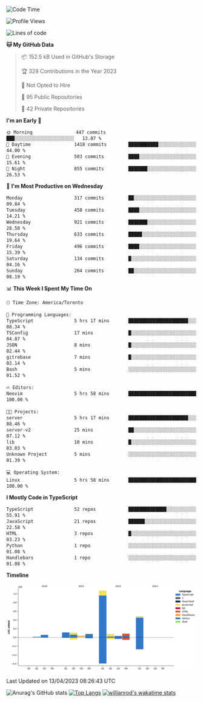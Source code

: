 <!--START_SECTION:waka-->
![Code Time](http://img.shields.io/badge/Code%20Time-322%20hrs%209%20mins-blue)

![Profile Views](http://img.shields.io/badge/Profile%20Views-1-blue)

![Lines of code](https://img.shields.io/badge/From%20Hello%20World%20I%27ve%20Written-2.1%20million%20lines%20of%20code-blue)

**🐱 My GitHub Data** 

> 📦 152.5 kB Used in GitHub's Storage 
 > 
> 🏆 328 Contributions in the Year 2023
 > 
> 🚫 Not Opted to Hire
 > 
> 📜 95 Public Repositories 
 > 
> 🔑 42 Private Repositories 
 > 
**I'm an Early 🐤** 

```text
🌞 Morning                447 commits         ███░░░░░░░░░░░░░░░░░░░░░░   13.87 % 
🌆 Daytime                1418 commits        ███████████░░░░░░░░░░░░░░   44.00 % 
🌃 Evening                503 commits         ████░░░░░░░░░░░░░░░░░░░░░   15.61 % 
🌙 Night                  855 commits         ███████░░░░░░░░░░░░░░░░░░   26.53 % 
```
📅 **I'm Most Productive on Wednesday** 

```text
Monday                   317 commits         ██░░░░░░░░░░░░░░░░░░░░░░░   09.84 % 
Tuesday                  458 commits         ████░░░░░░░░░░░░░░░░░░░░░   14.21 % 
Wednesday                921 commits         ███████░░░░░░░░░░░░░░░░░░   28.58 % 
Thursday                 633 commits         █████░░░░░░░░░░░░░░░░░░░░   19.64 % 
Friday                   496 commits         ████░░░░░░░░░░░░░░░░░░░░░   15.39 % 
Saturday                 134 commits         █░░░░░░░░░░░░░░░░░░░░░░░░   04.16 % 
Sunday                   264 commits         ██░░░░░░░░░░░░░░░░░░░░░░░   08.19 % 
```


📊 **This Week I Spent My Time On** 

```text
🕑︎ Time Zone: America/Toronto

💬 Programming Languages: 
TypeScript               5 hrs 17 mins       ██████████████████████░░░   88.34 % 
TSConfig                 17 mins             █░░░░░░░░░░░░░░░░░░░░░░░░   04.87 % 
JSON                     8 mins              █░░░░░░░░░░░░░░░░░░░░░░░░   02.44 % 
gitrebase                7 mins              █░░░░░░░░░░░░░░░░░░░░░░░░   02.14 % 
Bash                     5 mins              ░░░░░░░░░░░░░░░░░░░░░░░░░   01.52 % 

🔥 Editors: 
Neovim                   5 hrs 58 mins       █████████████████████████   100.00 % 

🐱‍💻 Projects: 
server                   5 hrs 17 mins       ██████████████████████░░░   88.46 % 
server-v2                25 mins             ██░░░░░░░░░░░░░░░░░░░░░░░   07.12 % 
lib                      10 mins             █░░░░░░░░░░░░░░░░░░░░░░░░   03.03 % 
Unknown Project          5 mins              ░░░░░░░░░░░░░░░░░░░░░░░░░   01.39 % 

💻 Operating System: 
Linux                    5 hrs 58 mins       █████████████████████████   100.00 % 
```

**I Mostly Code in TypeScript** 

```text
TypeScript               52 repos            ██████████████░░░░░░░░░░░   55.91 % 
JavaScript               21 repos            ██████░░░░░░░░░░░░░░░░░░░   22.58 % 
HTML                     3 repos             █░░░░░░░░░░░░░░░░░░░░░░░░   03.23 % 
Python                   1 repo              ░░░░░░░░░░░░░░░░░░░░░░░░░   01.08 % 
Handlebars               1 repo              ░░░░░░░░░░░░░░░░░░░░░░░░░   01.08 % 
```



**Timeline**

![Lines of Code chart](https://raw.githubusercontent.com/wise-introvert/wise-introvert/master/assets/bar_graph.png)


 Last Updated on 13/04/2023 08:26:43 UTC
<!--END_SECTION:waka-->

![Anurag's GitHub stats](https://github-readme-stats.vercel.app/api?username=wise-introvert&count_private=true&show_icons=true)
[![Top Langs](https://github-readme-stats.vercel.app/api/top-langs/?username=wise-introvert&langs_count=10)](https://github.com/anuraghazra/github-readme-stats)
[![willianrod's wakatime stats](https://github-readme-stats.vercel.app/api/wakatime?username=wiseintrovert)](https://github.com/anuraghazra/github-readme-stats)
